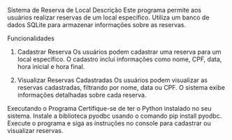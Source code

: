 Sistema de Reserva de Local
Descrição
Este programa permite aos usuários realizar reservas de um local específico. Utiliza um banco de dados SQLite para armazenar informações sobre as reservas.

Funcionalidades
1. Cadastrar Reserva
Os usuários podem cadastrar uma reserva para um local específico. O cadastro inclui informações como nome, CPF, data, hora inicial e hora final.

2. Visualizar Reservas Cadastradas
Os usuários podem visualizar as reservas cadastradas, filtrando por nome, data ou CPF. O sistema exibe informações detalhadas sobre cada reserva.

Executando o Programa
Certifique-se de ter o Python instalado no seu sistema.
Instale a biblioteca pyodbc usando o comando pip install pyodbc.
Execute o programa e siga as instruções no console para cadastrar ou visualizar reservas.
